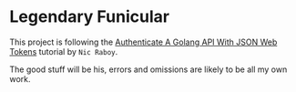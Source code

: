# Legendary Funicular

This project is following the [Authenticate A Golang API With JSON Web Tokens](https://www.thepolyglotdeveloper.com/2017/03/authenticate-a-golang-api-with-json-web-tokens/) tutorial by `Nic Raboy`.

The good stuff will be his, errors and omissions are likely to be all my own work.
